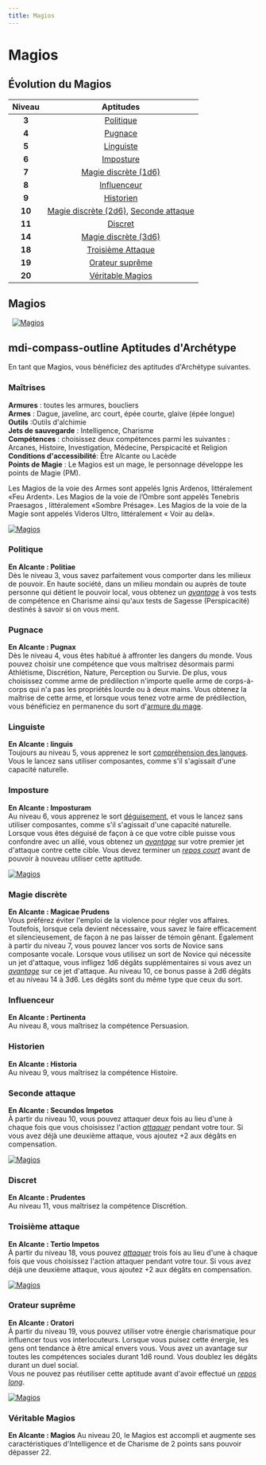 ```yaml
---
title: Magios
---
```

# Magios

## Évolution du Magios

|Niveau|Aptitudes|
|:-:|:-:|
|**3**|[Politique](#politique)|
|**4**|[Pugnace](#pugnace)||
|**5**|[Linguiste](#linguiste)|
|**6**|[Imposture](#imposture)|
|**7**|[Magie discrète (1d6)](#magie-discrete)|
|**8**|[Influenceur](#influenceur)|
|**9**|[Historien](#historien)|
|**10**|[Magie discrète (2d6)](#magie-discrete), [Seconde attaque](#seconde-attaque)|
|**11**|[Discret](#discret)|
|**14**|[Magie discrète (3d6)](#magie-discrete)|
|**18**|[Troisième Attaque](#troisieme-attaque)|
|**19**|[Orateur suprême](#orateur-supreme)|
|**20**|[Véritable Magios](#veritable-magios)|

## Magios
&nbsp;
[![Magios](https://www.douaratil.fr/illustrations/archetype/magios300.jpeg)](https://www.douaratil.fr/illustrations/archetype/magios.jpeg)

## <v-icon>mdi-compass-outline</v-icon> Aptitudes d'Archétype
En tant que Magios, vous bénéficiez des aptitudes d'Archétype suivantes.

### Maîtrises
**Armures** :  toutes les armures, boucliers  
**Armes** : Dague, javeline, arc court, épée courte, glaive (épée longue)  
**Outils** :Outils d'alchimie  
**Jets de sauvegarde** : Intelligence, Charisme  
**Compétences** : choisissez deux compétences parmi les suivantes : Arcanes, Histoire, Investigation, Médecine, Perspicacité et Religion  
**Conditions d'accessibilité**: Être Alcante ou Lacède  
**Points de Magie** : Le Magios est un mage, le personnage développe les points de Magie (PM).  

Les Magios de la voie des Armes sont appelés Ignis Ardenos, littéralement «Feu Ardent». Les Magios de la voie de l’Ombre sont appelés Tenebris Praesagos , littéralement «Sombre Présage». Les Magios de la voie de la Magie sont appelés Videros Ultro, littéralement « Voir au delà».

[![Magios](https://www.douaratil.fr/illustrations/archetype/magios2300.jpeg)](https://www.douaratil.fr/illustrations/archetype/magios2.jpeg)

### Politique  
**En Alcante : Politiae**  
Dès le niveau 3, vous savez parfaitement vous comporter dans les milieux de pouvoir. En haute société, dans un milieu mondain ou auprès de toute personne qui détient le pouvoir local, vous obtenez un [_avantage_](/utiliser-les-caracteristiques/#avantage-et-desavantage) à vos tests de compétence en Charisme ainsi qu'aux tests de Sagesse (Perspicacité) destinés à savoir si on vous ment.

### Pugnace  
**En Alcante : Pugnax**  
Dès le niveau 4, vous êtes habitué à affronter les dangers du monde. Vous pouvez choisir une compétence que vous maîtrisez désormais parmi Athlétisme, Discrétion, Nature, Perception ou Survie. De plus, vous choisissez comme arme de prédilection n'importe quelle arme de corps-à-corps qui n'a pas les propriétés lourde ou à deux mains. Vous obtenez la maîtrise de cette arme, et lorsque vous tenez votre arme de prédilection, vous bénéficiez en permanence du sort d'[armure du mage](/grimoire/armure-du-mage).

### Linguiste  
**En Alcante : linguis**  
Toujours au niveau 5, vous apprenez le sort [compréhension des langues](/grimoire/comprehension-des-langages). Vous le lancez sans utiliser composantes, comme s'il s'agissait d'une capacité naturelle.

### Imposture  
**En Alcante : Imposturam**  
Au niveau 6, vous apprenez le sort [déguisement](/grimoire/deguisement), et vous le lancez sans utiliser composantes, comme s'il s'agissait d'une capacité naturelle.  Lorsque vous êtes déguisé de façon à ce que votre cible puisse vous confondre avec un allié, vous obtenez un [_avantage_](/utiliser-les-caracteristiques/#avantage-et-desavantage) sur votre premier jet d'attaque contre cette cible. Vous devez terminer un [_repos court_](/gerer-la-sante-du-personnage/#repos-court) avant de pouvoir à nouveau utiliser cette aptitude.   

[![Magios](https://www.douaratil.fr/illustrations/archetype/magios3300.jpeg)](https://www.douaratil.fr/illustrations/archetype/magios3.jpeg)

### Magie discrète  
**En Alcante : Magicae Prudens**  
Vous préférez éviter l'emploi de la violence pour régler vos affaires. Toutefois, lorsque cela devient nécessaire, vous savez le faire efficacement et silencieusement, de façon à ne pas laisser de témoin gênant. Également à partir du niveau 7, vous pouvez lancer vos sorts de Novice sans composante vocale. Lorsque vous utilisez un sort de Novice qui nécessite un jet d'attaque, vous infligez 1d6 dégâts supplémentaires si vous avez un [_avantage_](/utiliser-les-caracteristiques/#avantage-et-desavantage) sur ce jet d'attaque. Au niveau 10, ce bonus passe à 2d6 dégâts et au niveau 14 à 3d6. Les dégâts sont du même type que ceux du sort.

### Influenceur
**En Alcante : Pertinenta**  
Au niveau 8, vous maîtrisez la compétence Persuasion.

### Historien
**En Alcante : Historia**  
Au niveau 9, vous maîtrisez la compétence Histoire.

### Seconde attaque  
**En Alcante : Secundos Impetos**  
À partir du niveau 10, vous pouvez attaquer deux fois au lieu d'une à chaque fois que vous choisissez l'action [_attaquer_](/combattre/#attaquer) pendant votre tour. Si vous avez déjà une deuxième attaque, vous ajoutez +2 aux dégâts en compensation.   

[![Magios](https://www.douaratil.fr/illustrations/archetype/magios4300.jpeg)](https://www.douaratil.fr/illustrations/archetype/magios4.jpeg)

### Discret
**En Alcante : Prudentes**  
Au niveau 11, vous maîtrisez la compétence Discrétion.

### Troisième attaque  
**En Alcante : Tertio Impetos**  
À partir du niveau 18, vous pouvez [_attaquer_](/combattre/#attaquer) trois fois au lieu d'une à chaque fois que vous choisissez l'action attaquer pendant votre tour. Si vous avez déjà une deuxième attaque, vous ajoutez +2 aux dégâts en compensation.

[![Magios](https://www.douaratil.fr/illustrations/archetype/magios5300.jpeg)](https://www.douaratil.fr/illustrations/archetype/magios5.jpeg)

### Orateur suprême  
**En Alcante : Oratori**  
À partir du niveau 19, vous pouvez utiliser votre énergie charismatique pour influencer tous vos interlocuteurs. Lorsque vous puisez cette énergie, les gens ont tendance à être amical envers vous. Vous avez un avantage sur toutes les compétences sociales durant 1d6 round. Vous doublez les dégâts durant un duel social.  
Vous ne pouvez pas réutiliser cette aptitude avant d'avoir effectué un [_repos long_](/gerer-la-sante-du-personnage/#repos-long).   

[![Magios](https://www.douaratil.fr/illustrations/archetype/magios6300.jpeg)](https://www.douaratil.fr/illustrations/archetype/magios6.jpeg)

### Véritable Magios  
**En Alcante : Magios**
Au niveau 20, le Magios est accompli et augmente ses caractéristiques d'Intelligence et de Charisme de 2 points sans pouvoir dépasser 22.

